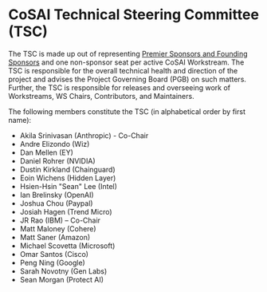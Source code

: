 # CoSAI Technical Steering Committee (TSC) 

The TSC is made up out of representing [Premier Sponsors and Founding Sponsors](https://github.com/cosai-oasis/oasis-open-project/blob/main/SPONSORS.md) and one non-sponsor seat per active CoSAI Workstream. The TSC is responsible for the overall technical health and direction of the project and advises the Project Governing Board (PGB) on such matters. Further, the TSC is responsible for releases and overseeing work of Workstreams, WS Chairs, Contributors, and Maintainers.

The following members constitute the TSC (in alphabetical order by first name):

* Akila Srinivasan (Anthropic) - Co-Chair
* Andre Elizondo (Wiz)
* Dan Mellen (EY)
* Daniel Rohrer (NVIDIA)
* Dustin Kirkland (Chainguard)
* Eoin Wichens (Hidden Layer)
* Hsien-Hsin "Sean"	Lee (Intel)
* Ian	Brelinsky (OpenAI)
* Joshua Chou (Paypal)
* Josiah Hagen (Trend Micro)
* JR Rao (IBM) – Co-Chair
* Matt Maloney (Cohere)
* Matt Saner (Amazon)
* Michael	Scovetta (Microsoft)
* Omar Santos (Cisco)
* Peng Ning (Google)
* Sarah Novotny (Gen Labs)
* Sean Morgan (Protect AI)

